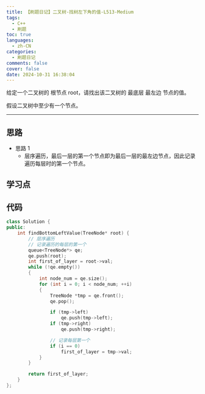 ```yaml
---
title: 【刷题日记】二叉树-找树左下角的值-L513-Medium
tags:
  - C++
  - 刷题
toc: true
languages:
  - zh-CN
categories:
  - 刷题日记
comments: false
cover: false
date: 2024-10-31 16:38:04
---
```


给定一个二叉树的 根节点 root，请找出该二叉树的 最底层 最左边 节点的值。

假设二叉树中至少有一个节点。

<!-- more -->

---

## 思路

* 思路 1
    * 层序遍历，最后一层的第一个节点即为最后一层的最左边节点，因此记录遍历每层时的第一个节点。

## 学习点



## 代码

```cpp
class Solution {
public:
    int findBottomLeftValue(TreeNode* root) {
        // 层序遍历
        // 记录遍历的每层的第一个
        queue<TreeNode*> qe;
        qe.push(root);
        int first_of_layer = root->val;
        while (!qe.empty())
        {
            int node_num = qe.size();
            for (int i = 0; i < node_num; ++i)
            {
                TreeNode *tmp = qe.front();
                qe.pop();

                if (tmp->left)
                    qe.push(tmp->left);
                if (tmp->right)
                    qe.push(tmp->right);

                // 记录每层第一个
                if (i == 0)
                    first_of_layer = tmp->val;
            }
        }

        return first_of_layer;
    }
};
```